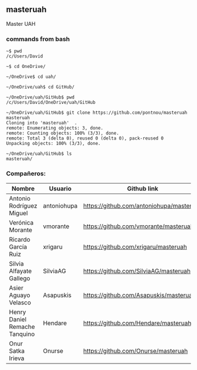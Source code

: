 ## masteruah
Master UAH

### commands from bash
```
~$ pwd
/c/Users/David

~$ cd OneDrive/

~/OneDrive$ cd uah/

~/OneDrive/uah$ cd GitHub/

~/OneDrive/uah/GitHub$ pwd
/c/Users/David/OneDrive/uah/GitHub

~/OneDrive/uah/GitHub$ git clone https://github.com/pontnou/masteruah masteruah
Cloning into 'masteruah'  .
remote: Enumerating objects: 3, done.
remote: Counting objects: 100% (3/3), done.
remote: Total 3 (delta 0), reused 0 (delta 0), pack-reused 0
Unpacking objects: 100% (3/3), done.

~/OneDrive/uah/GitHub$ ls
masteruah/
```
### Compañeros:

|Nombre|Usuario|Github link|
|--|--|--|
|Antonio Rodríguez Miguel|antoniohupa|<https://github.com/antoniohupa/masteruah>|
|Verónica Morante|vmorante|<https://github.com/vmorante/masteruah>|
|Ricardo García Ruiz|xrigaru|<https://github.com/xrigaru/masteruah>|
|Silvia Alfayate Gallego|SilviaAG|<https://github.com/SilviaAG/masteruah>|
|Asier Aguayo Velasco|Asapuskis|<https://github.com/Asapuskis/masteruah>|
|Henry Daniel Remache Tanquino|Hendare|<https://github.com/Hendare/masteruah>|
|Onur Satka Irieva|Onurse|<https://github.com/Onurse/masteruah>|